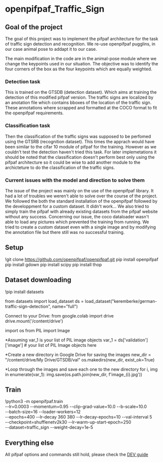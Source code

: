 # openpifpaf_Traffic_Sign

## Goal of the project
The goal of this project was to implement the pifpaf architecture for the task of traffic sign detection and recognition.
We re-use openpifpaf pugglins, in our case animal pose to addapt it to our case.

The main modification in the code are in the animal-pose module where we change the keypoints used in our situation. The objective was to identify the four corners of the box as the four keypoints which are equally weighted. 

### Detection task
This is trained on the GTSDB (detection dataset). Which aims at training the detection of this modified pifpaf version.
The traffic signs are localized by an anotation file which contains bboxes of the location of the traffic sign. These annotations where scrapped and formatted at the COCO format to fit the openpifpaf requirements.

### Classification task
Then the classification of the traffic signs was supposed to be perfomed using the GTSRB (recognition dataset). This times the apprach would have been similar to the cifar 10 module of pifpaf for the training. However as we couldn't test the detection haven't tried this task. For later implemetations it should be noted that the classification doesn't perform best only using the pifpaf architecture so it could be wise to add another module to the archicteture to do the classification of the traffic signs.

### Current issues with the model and direction to solve them
The issue of the project was mainly on the use of the openpifpaf library. It had a lot of troubles we weren't able to solve over the course of the project. We followed the both the standard installation of the openpifpaf followed by the developpment for a custom dataset. 
It didn't work... We also tried to simply train the pifpaf with already existing datasets from the pifpaf website without any success.
Concerning our issue, the coco dataloader wasn't able to load any pictures which prevented the training from running. We tried to create a custom dataset even with a single image and by modifying the annotation file but there still was no successful training.



## Setup
!git clone https://github.com/openpifpaf/openpifpaf.git
pip install openpifpaf
pip install gdown
pip install scipy
pip install thop


## Dataset downloading

!pip install datasets

from datasets import load_dataset
ds = load_dataset("keremberke/german-traffic-sign-detection", name="full")

Connect to your Drive:
from google.colab import drive
drive.mount('/content/drive')

import os
from PIL import Image

*Assuming var_1 is your list of PIL image objects
var_1 = ds['validation']['image']  # your list of PIL Image objects here

*Create a new directory in Google Drive for saving the images
new_dir = "/content/drive/My Drive/GTSDB/val"
os.makedirs(new_dir, exist_ok=True)

*Loop through the images and save each one to the new directory
for i, img in enumerate(var_1):
    img.save(os.path.join(new_dir, f'image_{i}.jpg'))


## Train
!python3 -m openpifpaf.train \
  --lr=0.0003 --momentum=0.95 --clip-grad-value=10.0 --b-scale=10.0 \
  --batch-size=16 --loader-workers=12 \
  --epochs=400 --lr-decay 360 380 --lr-decay-epochs=10 --val-interval 5 \
  --checkpoint=shufflenetv2k30 --lr-warm-up-start-epoch=250 \
  --dataset=traffic_sign --weight-decay=1e-5

## Everything else
All pifpaf options and commands still hold, please check the
[DEV guide](https://openpifpaf.github.io/dev/intro.html)
